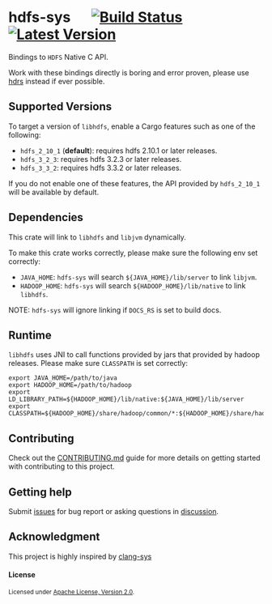 # hdfs-sys &emsp; [![Build Status]][actions] [![Latest Version]][crates.io]

[Build Status]: https://img.shields.io/github/workflow/status/Xuanwo/hdfs-sys/CI/main
[actions]: https://github.com/Xuanwo/hdfs-sys/actions?query=branch%3Amain
[Latest Version]: https://img.shields.io/crates/v/hdfs-sys.svg
[crates.io]: https://crates.io/crates/hdfs-sys

Bindings to `HDFS` Native C API.

Work with these bindings directly is boring and error proven, please use [hdrs](https://github.com/Xuanwo/hdrs) instead if ever possible.

## Supported Versions

To target a version of `libhdfs`, enable a Cargo features such as one of the following:

- `hdfs_2_10_1` (**default**): requires hdfs 2.10.1 or later releases.
- `hdfs_3_2_3`: requires hdfs 3.2.3 or later releases.
- `hdfs_3_3_2`: requires hdfs 3.3.2 or later releases.

If you do not enable one of these features, the API provided by `hdfs_2_10_1` will be available by default.

## Dependencies

This crate will link to `libhdfs` and `libjvm` dynamically.

To make this crate works correctly, please make sure the following env set correctly:

- `JAVA_HOME`: `hdfs-sys` will search `${JAVA_HOME}/lib/server` to link `libjvm`.
- `HADOOP_HOME`: `hdfs-sys` will search `${HADOOP_HOME}/lib/native` to link `libhdfs`.

NOTE: `hdfs-sys` will ignore linking if `DOCS_RS` is set to build docs.

## Runtime

`libhdfs` uses JNI to call functions provided by jars that provided by hadoop releases. Please make sure `CLASSPATH` is set correctly:

```shell
export JAVA_HOME=/path/to/java
export HADOOP_HOME=/path/to/hadoop
export LD_LIBRARY_PATH=${HADOOP_HOME}/lib/native:${JAVA_HOME}/lib/server
export CLASSPATH=${HADOOP_HOME}/share/hadoop/common/*:${HADOOP_HOME}/share/hadoop/common/lib/*:${HADOOP_HOME}/share/hadoop/hdfs/*:${HADOOP_HOME}/share/hadoop/hdfs/lib/*:${HADOOP_HOME}/etc/hadoop/*
```

## Contributing

Check out the [CONTRIBUTING.md](./CONTRIBUTING.md) guide for more details on getting started with contributing to this project.

## Getting help

Submit [issues](https://github.com/Xuanwo/hdfs-sys/issues/new/choose) for bug report or asking questions in [discussion](https://github.com/Xuanwo/hdfs-sys/discussions/new?category=q-a).

## Acknowledgment

This project is highly inspired by [clang-sys](https://github.com/KyleMayes/clang-sys)

#### License

<sup>
Licensed under <a href="./LICENSE">Apache License, Version 2.0</a>.
</sup>
